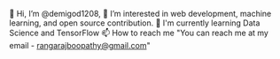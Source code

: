 
👋 Hi, I’m @demigod1208,
👀 I’m interested in web development, machine learning, and open source contribution.
🌱 I'm currently learning Data Science and TensorFlow
📫 How to reach me "You can reach me at my email - rangarajboopathy@gmail.com"


<!---
demigod1208/demigod1208 is a ✨ special ✨ repository because its `README.md` (this file) appears on your GitHub profile.
You can click the Preview link to take a look at your changes.
--->
